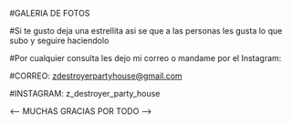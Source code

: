 #GALERIA DE FOTOS

#Si te gusto deja una estrellita asi se que a las personas les gusta lo que subo y seguire haciendolo

#Por cualquier consulta les dejo mi correo o mandame por el Instagram:

#CORREO: zdestroyerpartyhouse@gmail.com

#INSTAGRAM: z_destroyer_party_house

<-- MUCHAS GRACIAS POR TODO -->
